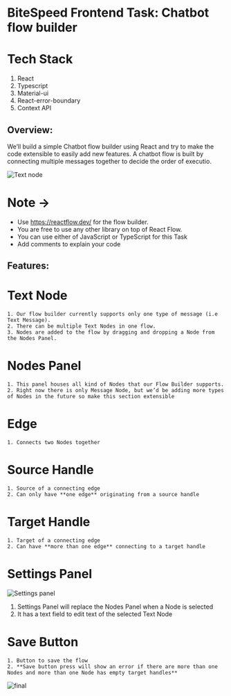 # BiteSpeed Frontend Task: Chatbot flow builder

# Tech Stack
1. React
2. Typescript
3. Material-ui
4. React-error-boundary 
5. Context API


## Overview:
We’ll build a simple Chatbot flow builder using React and try to make the code extensible to easily add new features. 
A chatbot flow is built by connecting multiple messages together to decide the order of executio.

![Text node](https://github.com/kanon551/BiteSpeed/assets/88090133/f5c7dfbf-4c7d-46ea-a687-56e86c35d9c7)


# **Note →** 
- Use https://reactflow.dev/ for the flow builder.
- You are free to use any other library on top of React Flow.
- You can use either of JavaScript or TypeScript for this Task
- Add comments to explain your code

##  Features:

# **Text Node** 
    1. Our flow builder currently supports only one type of message (i.e Text Message).
    2. There can be multiple Text Nodes in one flow.
    3. Nodes are added to the flow by dragging and dropping a Node from the Nodes Panel.
# **Nodes Panel** 
    1. This panel houses all kind of Nodes that our Flow Builder supports.
    2. Right now there is only Message Node, but we’d be adding more types of Nodes in the future so make this section extensible 
# **Edge**
    1. Connects two Nodes together
# **Source Handle**
    1. Source of a connecting edge 
    2. Can only have **one edge** originating from a source handle
# **Target Handle** 
    1. Target of a connecting edge
    2. Can have **more than one edge** connecting to a target handle 
# **Settings Panel**

![Settings panel](https://github.com/kanon551/BiteSpeed/assets/88090133/71a33127-3b41-4f0d-bd47-e536a3ba55cf)


1. Settings Panel will replace the Nodes Panel when a Node is selected
2. It has a text field to edit text of the selected Text Node
# **Save Button**
    1. Button to save the flow 
    2. **Save button press will show an error if there are more than one Nodes and more than one Node has empty target handles**


![final](https://github.com/kanon551/BiteSpeed/assets/88090133/f373c728-58bc-4d47-8097-2c42df14b272)




    
